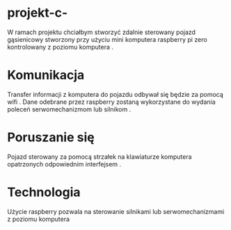 # projekt-c-
W ramach projektu chciałbym stworzyć zdalnie sterowany pojazd gąsienicowy stworzony przy użyciu mini 
komputera raspberry pi zero kontrolowany z poziomu komputera .

# Komunikacja 

Transfer informacji z komputera do pojazdu odbywał się będzie za pomocą wifi .
Dane  odebrane przez raspberry zostaną wykorzystane do wydania poleceń serwomechanizmom  lub silnikom . 

# Poruszanie się 

Pojazd sterowany za pomocą strzałek na klawiaturze komputera opatrzonych odpowiednim interfejsem . 

# Technologia 

Użycie raspberry pozwala na sterowanie silnikami lub serwomechanizmami z poziomu komputera 
